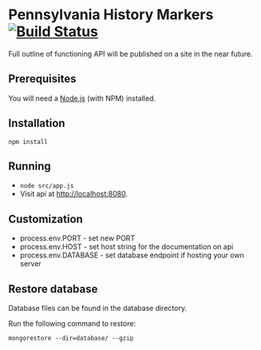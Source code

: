 # Pennsylvania History Markers [![Build Status](https://travis-ci.org/Holmes89/pa-history-markers-api.svg?branch=master)](https://travis-ci.org/Holmes89/pa-history-markers-api)
Full outline of functioning API will be published on a site in the near future.

## Prerequisites

You will need a [Node.js](http://nodejs.org) (with NPM) installed.

## Installation

`npm install`

## Running

* `node src/app.js`
* Visit api at [http://localhost:8080](http://localhost:8080).

## Customization

* process.env.PORT - set new PORT
* process.env.HOST - set host string for the documentation on api
* process.env.DATABASE - set database endpoint if hosting your own server

## Restore database

Database files can be found in the database directory.

Run the following command to restore:

`mongorestore --dir=database/ --gzip`
